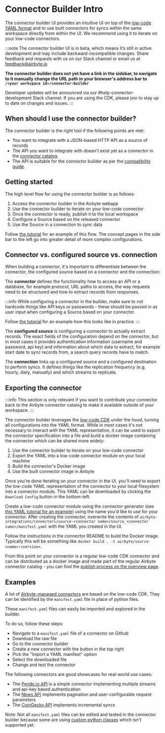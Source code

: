 # Connector Builder Intro

The connector builder UI provides an intuitive UI on top of the [low-code YAML format](https://docs.airbyte.com/connector-development/config-based/understanding-the-yaml-file/yaml-overview) and to use built connectors for syncs within the same workspace directly from within the UI. We recommend using it to iterate on your low-code connectors.

:::note
The connector builder UI is in beta, which means it’s still in active development and may include backward-incompatible changes. Share feedback and requests with us on our Slack channel or email us at feedback@airbyte.io

**The connector builder does not yet have a link in the sidebar, to navigate to it manually change the URL path in your browser's address bar to `/<your workspace id>/connector-builder`**

Developer updates will be announced via our #help-connector-development Slack channel. If you are using the CDK, please join to stay up to date on changes and issues.
:::


## When should I use the connector builder?

The connector builder is the right tool if the following points are met:
* You want to integrate with a JSON-based HTTP API as a source of records
* The API you want to integrate with doesn't exist yet as a connector in the [connector catalog](/category/sources).
* The API is suitable for the connector builder as per the
[compatibility guide](./connector-builder-compatibility.md).

## Getting started

The high level flow for using the connector builder is as follows:

1. Access the connector builder in the Airbyte webapp
2. Use the connector builder to iterate on your low-code connector
3. Once the connector is ready, publish it to the local workspace
4. Configure a Source based on the released connector
5. Use the Source in a connection to sync data

Follow [the tutorial](./tutorial.mdx) for an example of this flow. The concept pages in the side bar to the left go into greater detail of more complex configurations.

## Connector vs. configured source vs. connection

When building a connector, it's important to differentiate between the connector, the configured source based on a connector and the connection:

The **connector** defines the functionality how to access an API or a database, for example protocol, URL paths to access, the way requests need to be structured and how to extract records from responses.

:::info
While configuring a connector in the builder, make sure to not hardcode things like API keys or passwords - these should be passed in as user input when configuring a Source based on your connector.

Follow [the tutorial](./tutorial.mdx) for an example how this looks like in practice.
:::

The **configured source** is configuring a connector to actually extract records. The exact fields of the configuration depend on the connector, but in most cases it provides authentication information (username and password, api key) and information about which data to extract, for example start date to sync records from, a search query records have to match.

The **connection** links up a configured source and a configured destination to perform syncs. It defines things like the replication frequency (e.g. hourly, daily, manually) and which streams to replicate.

## Exporting the connector

:::info
This section is only relevant if you want to contribute your connector back to the Airbyte connector catalog to make it available outside of your workspace.
:::

The connector builder leverages the [low-code CDK](https://docs.airbyte.com/connector-development/config-based/understanding-the-yaml-file/yaml-overview) under the hood, turning all configurations into the YAML format. While in most cases it's not necessary to interact with the YAML representation, it can be used to export the connector specification into a file and build a docker image containing the connector which can be shared more widely:

1. Use the connector builder to iterate on your low-code connector
2. Export the YAML into a low-code connector module on your local machine
3. Build the connector's Docker image
4. Use the built connector image in Airbyte

Once you're done iterating on your connector in the UI, you'll need to export the low-code YAML representation of the connector to your local filesystem into a connector module. This YAML can be downloaded by clicking the `Download Config` button in the bottom-left.

Create a low-code connector module using the connector generator (see [this YAML tutorial for an example](../config-based/tutorial/1-create-source.md)) using the name you'd like to use for your connector. After creating the connector, overwrite the contents of `airbyte-integrations/connectors/source-<connector name>/source_<connector name>/manifest.yaml` with the YAML you created in the UI.

Follow the instructions in the connector README to build the Docker image. Typically this will be something like `docker build . -t airbyte/source-<name>:<version>`.

From this point on your connector is a regular low-code CDK connector and can be distributed as a docker image and made part of the regular Airbyte connector catalog - you can find the [publish process on the overview page](/connector-development/#publishing-a-connector).

## Examples

A lot of [Airbyte-managed connectors](https://github.com/airbytehq/airbyte/tree/master/airbyte-integrations/connectors) are based on the low-code CDK. They can be identified by the `manifest.yaml` file in place of python files.

These `manifest.yaml` files can easily be imported and explored in the builder.

To do so, follow these steps:
* Navigate to a `manifest.yaml` file of a connector on Github
* Download the raw file
* Go to the connector builder
* Create a new connector with the button in the top right
* Pick the "Import a YAML manifest" option
* Select the downloaded file
* Change and test the connector

The following connectors are good showcases for real-world use cases:
* The [Pendo.io API](https://github.com/airbytehq/airbyte/blob/master/airbyte-integrations/connectors/source-pendo/source_pendo/manifest.yaml) is a simple connector implementing multiple streams and api-key based authentication
* The [News API](https://github.com/airbytehq/airbyte/blob/master/airbyte-integrations/connectors/source-news-api/source_news_api/manifest.yaml) implements pagination and user-configurable request parameters
* The [CoinGecko API](https://github.com/airbytehq/airbyte/blob/master/airbyte-integrations/connectors/source-coingecko-coins/source_coingecko_coins/manifest.yaml) implements incremental syncs

Note: Not all `manifest.yaml` files can be edited and tested in the connector builder because some are using [custom python classes](https://docs.airbyte.com/connector-development/config-based/advanced-topics#custom-components) which isn't supported yet.
